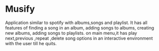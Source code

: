 # Musify
Application similar to spotify with albums,songs and playlist.
It has all features of finding a song in an album, adding songs to albums, creating new albums, adding songs to playlists.
on main menu,it has play next,previous ,repeat ,delete song options in an interactive environment with the user till he quits.
